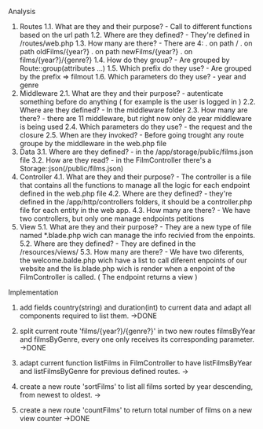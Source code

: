 Analysis
1. Routes
    1.1. What are they and their purpose?
        - Call to different functions based on the url path
    1.2. Where are they defined?
        - They're defined in /routes/web.php
    1.3. How many are there?
        - There are 4:
            . on path /
            . on path oldFilms/{year?}
            . on path newFilms/{year?}
            . on films/{year?}/{genre?}
    1.4. How do they group?
        - Are grouped by Route::group(attributes ...) 
    1.5. Which prefix do they use?
        - Are grouped by the prefix => filmout 
    1.6. Which parameters do they use?
        - year and genre
2. Middleware
    2.1. What are they and their purpose?
        - autenticate something before do anything ( for example is the user is logged in )
    2.2. Where are they defined?
        - In the middleware folder
    2.3. How many are there?
        - there are 11 middleware, but right now only de year middleware is being used 
    2.4. Which parameters do they use?
        - the request and the closure 
    2.5. When are they invoked?
        - Before going trought any route groupe by the middleware in the web.php file
3. Data
    3.1. Where are they defined?
        - in the /app/storage/public/films.json file
    3.2. How are they read?
        - in the FilmController there's a Storage::json(/public/films.json)
4. Controller
    4.1. What are they and their purpose?
        - The controller is a file that contains all the functions to manage all the logic for each endpoint defined in the web.php file
    4.2. Where are they defined?
        - they're defined in the /app/http/controllers folders, it should be a controller.php file for each entity in the web app.
    4.3. How many are there?
        - We have two controllers, but only one manage endpoints petitions
5. View
    5.1. What are they and their purpose?
        - They are a new type of file named *.blade.php wich can  manage the info recivied from the enpoints.
    5.2. Where are they defined?
        - They are defined in the /resources/views/
    5.3. How many are there?
        - We have two diferents, the welcome.balde.php wich have a list to call diferent enpoints of our website and the lis.blade.php wich is render when a enpoint of the FilmController is called. ( The endpoint returns a view ) 

Implementation
1. add fields country(string) and duration(int) to current data and adapt all components required to list them. 
    ->DONE


2. split current route 'films/{year?}/{genre?}' in two new routes filmsByYear and filmsByGenre, every one only receives its corresponding parameter. 
    ->DONE 


3. adapt current function listFilms in FilmController to have listFilmsByYear and listFilmsByGenre for previous defined routes.
    ->

4. create a new route 'sortFilms' to list all films sorted by year descending, from newest to oldest.
    ->

5. create a new route 'countFilms' to return total number of films on a new view counter
    ->DONE
